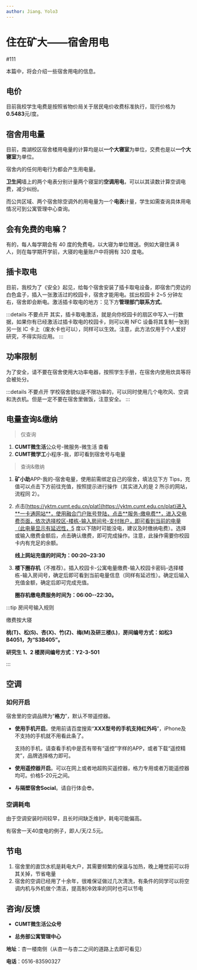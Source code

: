 ```yaml
---
author: Jiang、Yolo3
---
```


# 住在矿大——宿舍用电

#111

本篇中，将会介绍一些宿舍用电的信息。

## 电价

目前我校学生电费是按照省物价局关于居民电价收费标准执行，现行价格为**0.5483**元/度。

## 宿舍用电量

目前，南湖校区宿舍楼用电量的计算均是以**一个大寝室**为单位，交费也是以**一个大寝室**为单位。

宿舍内的任何用电行为都会产生用电量。

**卫生间**墙上的两个电表分别计量两个寝室的**空调用电**，可以以其读数计算空调电费，减少纠纷。

而公共区域、两个宿舍除空调外的用电量为一个**电表**计量，学生如需查询具体用电情况可到公寓管理中心查询。

## 会有免费的电嘛？

有的，每人每学期会有 40 度的免费电，以大寝为单位赠送。例如大寝住满 8 人，则在每学期开学前，大寝的电量账户中将拥有 320 度电。

## 插卡取电

目前，我校为了《安全》起见，给每个宿舍安装了插卡取电设备，即宿舍门旁边的白色盒子，插入一张激活过的校园卡，宿舍才能用电。拔出校园卡 2~5 分钟左右，宿舍即会断电。激活插卡取电的地方：见下方**管理部门联系方式**。

:::details 不要点开
其实，插卡取电激活，就是向你校园卡的扇区中写入一行数据，如果你有已经激活过插卡取电的校园卡，则可以用 NFC 设备将其复制一张到另一张 IC 卡上（废水卡也可以），同样可以生效。注意，此方法仅用于个人爱好研究，不得实际应用。
:::

## 功率限制

为了安全，请不要在宿舍使用大功率电器，按照学生手册，在宿舍内使用炊具等将会被处分。

:::details 不要点开
学校宿舍貌似是不限功率的，可以同时使用几个电吹风、空调和洗衣机。但是一定不要在宿舍里做饭，注意安全。
:::

## 电量查询&缴纳

> 仅查询

1. **CUMT微生活**公众号-微服务-微生活 查看
2. **CUMT微学工**小程序-我，即可看到宿舍号与电量

> 查询&缴纳

1. **矿小助**APP-我的-宿舍电量，使用前需绑定自己的宿舍，填法见下方 Tips，充值可以点击下方前往充值，按照提示进行操作（其实进入的是 2 所示的网站，流程同 2）。

2. 点击[https://yktm.cumt.edu.cn/plat](https://yktm.cumt.edu.cn/plat)进入**一卡通网站**，使用融合门户账号登陆，点击**服务-缴电费**，进入交电费页面，依次选择校区-楼栋-输入房间号-支付账户，即可看到当前的电量（此电量显示有延迟性，5 度以下随时可能没电，建议及时缴纳电费）。选择或输入缴费金额后，点击确认缴费，即可完成操作。注意，此操作需要你校园卡内有充足的余额。

   **线上网站充值的时间为：00:20~23:30**

3. **楼下圈存机**（不推荐）。插入校园卡-公寓电量缴费-输入校园卡密码-选择楼栋-输入房间号，确定后即可看到当前电量信息（同样有延迟性）。确定后输入充值金额，确定后即可完成充值。

   **圈存机缴电费服务时间为：06:00--22:30。**

:::tip 房间号输入规则

缴费按大寝

**桃(T)、松(S)、杏(X)、竹(Z)、梅(M)及研三楼(L)**，**房间编号方式：如松3 B4051，为“S3B405”。**

**研究生 1、2 楼房间编号方式：Y2-3-501**

:::

## 空调

### 如何开启

宿舍里的空调品牌为“**格力**”，默认不带遥控器。

- **使用手机开启**。使用前请百度搜索“**XXX型号的手机支持红外吗**”，iPhone及不支持的手机就不用看此条了。

  支持的手机，请查看手机中是否有带有“遥控”字样的APP，或者下载“遥控精灵”，品牌选择格力即可。

- **使用遥控器开启**。可以在网上或者地超购买遥控器，格力专用或者万能遥控器均可。价格5-20元之间。

- **与隔壁宿舍Social**。请自行体会😎。

### 空调耗电

由于空调安装时间较早，且长时间缺乏维护，耗电可能偏高。

有宿舍一天40度电的例子，即人/天/2.5元。

## 节电

1. 宿舍里的直饮水机是耗电大户，其需要频繁的保温与加热，晚上睡觉前可以将其关掉，节省电量
2. 宿舍的空调已经用了十余年，很难保证做过几次清洗，有条件的同学可以将空调内机与外机做个清洁，提高制冷效率的同时也可以节电

## 咨询/反馈

- **CUMT微生活公众号**

- **总务部公寓管理中心**

**地址**：杏一楼南侧（从杏一与杏二之间的道路上去即可看见）

**电话**：0516-83590327
